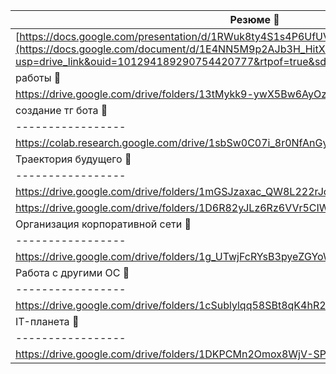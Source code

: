 | Резюме 👻|
| -----------|
| [https://docs.google.com/presentation/d/1RWuk8ty4S1s4P6UfUV2Z8l7hXkBopf9k/edit#slide=id.p1](https://docs.google.com/document/d/1E4NN5M9p2AJb3H_HitXx76wZisyl-67S/edit?usp=drive_link&ouid=101294189290754420777&rtpof=true&sd=true) |
| работы 👻|
| https://drive.google.com/drive/folders/13tMykk9-ywX5Bw6AyOzA1vzyqrEZZvx0?usp=drive_link |
| создание тг бота 👻 |
| ----------------- |
| https://colab.research.google.com/drive/1sbSw0C07i_8r0NfAnGybgLBPbfmYCWNG |
| Траектория будущего 👻 |
| ----------------- |
| https://drive.google.com/drive/folders/1mGSJzaxac_QW8L222rJcDXF87AUZm2RK?usp=drive_link | - сертификаты
| https://drive.google.com/drive/folders/1D6R82yJLz6Rz6VVr5CIWE7Ve80isUv9G?usp=drive_link | - полуфинал
| Организация корпоративной сети 👻 |
| ----------------- |
| https://drive.google.com/drive/folders/1g_UTwjFcRYsB3pyeZGYoW_C_isHPX5ah?usp=drive_link |
| Работа с другими ОС 👻 |
| ----------------- |
| https://drive.google.com/drive/folders/1cSublylqq58SBt8qK4hR2qf_6Bw7mI5C?usp=drive_link |
| IT-планета 👻 |
| ----------------- |
| https://drive.google.com/drive/folders/1DKPCMn2Omox8WjV-SPdWcfY667uhzibV?usp=drive_link |
